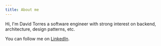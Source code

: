 ```yaml
---
title: About me
---
```

Hi, I'm David Torres a software engineer with strong interest on backend, architecture, design patterns, etc.

You can follow me on [LinkedIn](https://www.linkedin.com/in/datoga).
